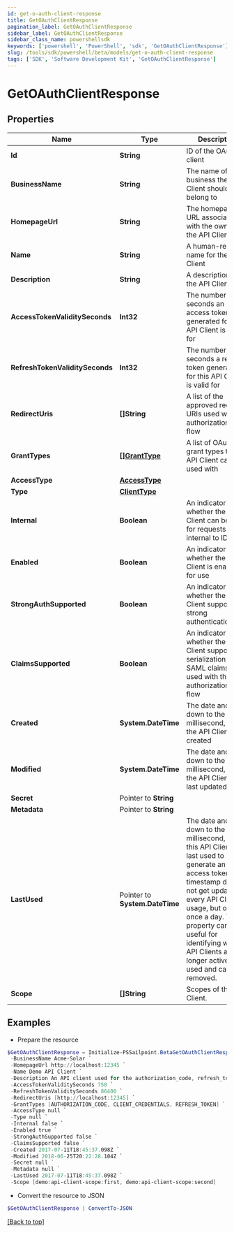 ```yaml
---
id: get-o-auth-client-response
title: GetOAuthClientResponse
pagination_label: GetOAuthClientResponse
sidebar_label: GetOAuthClientResponse
sidebar_class_name: powershellsdk
keywords: ['powershell', 'PowerShell', 'sdk', 'GetOAuthClientResponse'] 
slug: /tools/sdk/powershell/beta/models/get-o-auth-client-response
tags: ['SDK', 'Software Development Kit', 'GetOAuthClientResponse']
---
```



# GetOAuthClientResponse

## Properties

Name | Type | Description | Notes
------------ | ------------- | ------------- | -------------
**Id** |  **String** | ID of the OAuth client | [required]
**BusinessName** |  **String** | The name of the business the API Client should belong to | [required]
**HomepageUrl** |  **String** | The homepage URL associated with the owner of the API Client | [required]
**Name** |  **String** | A human-readable name for the API Client | [required]
**Description** |  **String** | A description of the API Client | [required]
**AccessTokenValiditySeconds** |  **Int32** | The number of seconds an access token generated for this API Client is valid for | [required]
**RefreshTokenValiditySeconds** |  **Int32** | The number of seconds a refresh token generated for this API Client is valid for | [required]
**RedirectUris** |  **[]String** | A list of the approved redirect URIs used with the authorization_code flow | [required]
**GrantTypes** |  [**[]GrantType**](grant-type) | A list of OAuth 2.0 grant types this API Client can be used with | [required]
**AccessType** |  [**AccessType**](access-type) |  | [required]
**Type** |  [**ClientType**](client-type) |  | [required]
**Internal** |  **Boolean** | An indicator of whether the API Client can be used for requests internal to IDN | [required]
**Enabled** |  **Boolean** | An indicator of whether the API Client is enabled for use | [required]
**StrongAuthSupported** |  **Boolean** | An indicator of whether the API Client supports strong authentication | [required]
**ClaimsSupported** |  **Boolean** | An indicator of whether the API Client supports the serialization of SAML claims when used with the authorization_code flow | [required]
**Created** |  **System.DateTime** | The date and time, down to the millisecond, when the API Client was created | [required]
**Modified** |  **System.DateTime** | The date and time, down to the millisecond, when the API Client was last updated | [required]
**Secret** |  Pointer to **String** |  | [optional] 
**Metadata** |  Pointer to **String** |  | [optional] 
**LastUsed** |  Pointer to **System.DateTime** | The date and time, down to the millisecond, when this API Client was last used to generate an access token. This timestamp does not get updated on every API Client usage, but only once a day. This property can be useful for identifying which API Clients are no longer actively used and can be removed. | [optional] 
**Scope** |  **[]String** | Scopes of the API Client. | [required]

## Examples

- Prepare the resource
```powershell
$GetOAuthClientResponse = Initialize-PSSailpoint.BetaGetOAuthClientResponse  -Id 2c9180835d2e5168015d32f890ca1581 `
 -BusinessName Acme-Solar `
 -HomepageUrl http://localhost:12345 `
 -Name Demo API Client `
 -Description An API client used for the authorization_code, refresh_token, and client_credentials flows `
 -AccessTokenValiditySeconds 750 `
 -RefreshTokenValiditySeconds 86400 `
 -RedirectUris [http://localhost:12345] `
 -GrantTypes [AUTHORIZATION_CODE, CLIENT_CREDENTIALS, REFRESH_TOKEN] `
 -AccessType null `
 -Type null `
 -Internal false `
 -Enabled true `
 -StrongAuthSupported false `
 -ClaimsSupported false `
 -Created 2017-07-11T18:45:37.098Z `
 -Modified 2018-06-25T20:22:28.104Z `
 -Secret null `
 -Metadata null `
 -LastUsed 2017-07-11T18:45:37.098Z `
 -Scope [demo:api-client-scope:first, demo:api-client-scope:second]
```

- Convert the resource to JSON
```powershell
$GetOAuthClientResponse | ConvertTo-JSON
```


[[Back to top]](#) 


